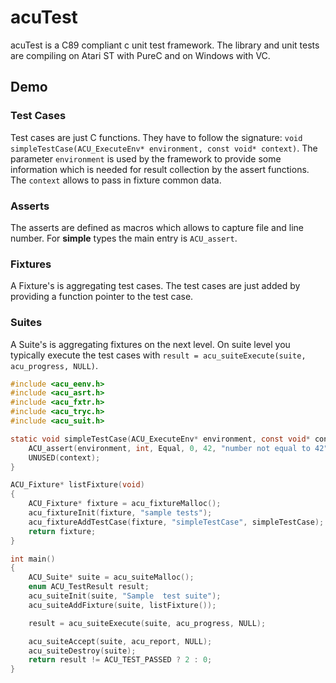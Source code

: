 # acuTest

acuTest is a C89 compliant c unit test framework. The library and unit tests are compiling 
on Atari ST with PureC and on Windows with VC. 

## Demo

### Test Cases
Test cases are just C functions. They have to follow the signature: `void simpleTestCase(ACU_ExecuteEnv* environment, const void* context)`.
The parameter `environment` is used by the framework to provide some information which is needed for result collection by the assert functions.
The `context` allows to pass in fixture common data.

### Asserts

The asserts are defined as macros which allows to capture file and line number. For **simple** types the main entry
is `ACU_assert`.

### Fixtures

A Fixture's is aggregating test cases. The test cases are just added by providing a function pointer to the test case.

### Suites

A Suite's is aggregating fixtures on the next level. On suite level you typically execute the test 
cases with `result = acu_suiteExecute(suite, acu_progress, NULL)`.

```C
#include <acu_eenv.h>
#include <acu_asrt.h>
#include <acu_fxtr.h>
#include <acu_tryc.h>
#include <acu_suit.h>

static void simpleTestCase(ACU_ExecuteEnv* environment, const void* context) {
    ACU_assert(environment, int, Equal, 0, 42, "number not equal to 42");
    UNUSED(context);
}

ACU_Fixture* listFixture(void)
{
    ACU_Fixture* fixture = acu_fixtureMalloc();
    acu_fixtureInit(fixture, "sample tests");
    acu_fixtureAddTestCase(fixture, "simpleTestCase", simpleTestCase);
    return fixture;
}

int main()
{
    ACU_Suite* suite = acu_suiteMalloc();
    enum ACU_TestResult result;
    acu_suiteInit(suite, "Sample  test suite");
    acu_suiteAddFixture(suite, listFixture());

    result = acu_suiteExecute(suite, acu_progress, NULL);

    acu_suiteAccept(suite, acu_report, NULL);
    acu_suiteDestroy(suite);
    return result != ACU_TEST_PASSED ? 2 : 0;
}
``` 

 